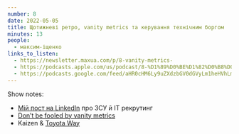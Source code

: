 ```yaml
---
number: 8
date: 2022-05-05
title: Щотижневі ретро, vanity metrics та керування технічним боргом
minutes: 13
people:
  - максим-іщенко
links_to_listen:
  - https://newsletter.maxua.com/p/8-vanity-metrics-
  - https://podcasts.apple.com/us/podcast/8-%D1%89%D0%BE%D1%82%D0%B8%D0%B6%D0%BD%D0%B5%D0%B2%D1%96-%D1%80%D0%B5%D1%82%D1%80%D0%BE-vanity-metrics-%D1%82%D0%B0-%D0%BA%D0%B5%D1%80%D1%83%D0%B2%D0%B0%D0%BD%D0%BD%D1%8F-%D1%82%D0%B5%D1%85%D0%BD%D1%96%D1%87%D0%BD%D0%B8%D0%BC/id1616301447?i=1000559731162
  - https://podcasts.google.com/feed/aHR0cHM6Ly9uZXdzbGV0dGVyLm1heHVhLmNvbS9mZWVk/episode/aHR0cHM6Ly9uZXdzbGV0dGVyLm1heHVhLmNvbS9wLzgtdmFuaXR5LW1ldHJpY3Mt?sa=X&ved=0CAUQkfYCahcKEwjosonmtfj5AhUAAAAAHQAAAAAQAQ
---
```


Show notes:

- [Мій пост на LinkedIn][1] про ЗСУ й ІТ рекрутинг
- [Don’t be fooled by vanity metrics][2]
- Kaizen & [Toyota Way][3]

[1]: https://www.linkedin.com/feed/update/urn:li:activity:6927526581057789952/
[2]: https://techcrunch.com/2011/07/30/vanity-metrics/
[3]: https://en.wikipedia.org/wiki/The_Toyota_Way
